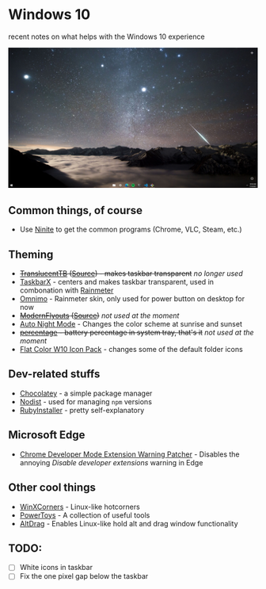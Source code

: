 # Windows 10
recent notes on what helps with the Windows 10 experience

![Windows 10 Screenshot](img/windows_screenshot.png)

## Common things, of course
- Use [Ninite](https://ninite.com/) to get the common programs (Chrome, VLC, Steam, etc.)

## Theming
- ~~[TranslucentTB](https://www.microsoft.com/en-us/p/translucenttb/9pf4kz2vn4w9) ([Source](https://github.com/TranslucentTB/TranslucentTB)) - makes taskbar transparent~~ _no longer used_
- [TaskbarX](https://github.com/ChrisAnd1998/TaskbarX) - centers and makes taskbar transparent, used in combonation with [Rainmeter](https://github.com/rainmeter/rainmeter)
- [Omnimo](https://github.com/fediaFedia/Omnimo/) - Rainmeter skin, only used for power button on desktop for now
- ~~[ModernFlyouts](https://www.microsoft.com/en-us/p/modernflyouts-preview/9mt60qv066rp) ([Source](https://github.com/ModernFlyouts-Community/ModernFlyouts))~~ _not used at the moment_
- [Auto Night Mode](https://github.com/Armin2208/Windows-Auto-Night-Mode) - Changes the color scheme at sunrise and sunset
- ~~[percentage](https://github.com/kas/percentage) - battery percentage in system tray, that's it~~ _not used at the moment_
- [Flat Color W10 Icon Pack](https://www.deviantart.com/alexgal23/art/Flat-Color-W10-IconPack-558363064) - changes some of the default folder icons

## Dev-related stuffs
- [Chocolatey](https://chocolatey.org/) - a simple package manager
- [Nodist](https://github.com/nullivex/nodist) - used for managing `npm` versions
- [RubyInstaller](https://github.com/oneclick/rubyinstaller2) - pretty self-explanatory

## Microsoft Edge
- [Chrome Developer Mode Extension Warning Patcher](https://github.com/Ceiridge/Chrome-Developer-Mode-Extension-Warning-Patcher) - Disables the annoying _Disable developer extensions_ warning in Edge

## Other cool things
- [WinXCorners](https://github.com/vhanla/winxcorners) - Linux-like hotcorners
- [PowerToys](https://github.com/microsoft/PowerToys) - A collection of useful tools
- [AltDrag](https://github.com/stefansundin/altdrag) - Enables Linux-like hold alt and drag window functionality

## TODO:
- [ ] White icons in taskbar
- [ ] Fix the one pixel gap below the taskbar

